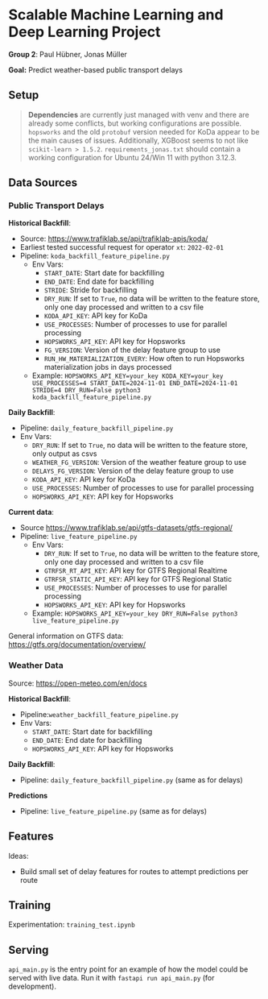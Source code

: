 # Scalable Machine Learning and Deep Learning Project
**Group 2**: Paul Hübner, Jonas Müller

**Goal:** Predict weather-based public transport delays

## Setup

> **Dependencies** are currently just managed with venv and there are already some conflicts, but working configurations are possible.
`hopsworks` and the old `protobuf` version needed for KoDa appear to be the main causes of issues.
Additionally, XGBoost seems to not like `scikit-learn > 1.5.2`.
`requirements_jonas.txt` should contain a working configuration for Ubuntu 24/Win 11 with python 3.12.3.

## Data Sources

### Public Transport Delays
**Historical Backfill**:
- Source: https://www.trafiklab.se/api/trafiklab-apis/koda/
- Earliest tested successful request for operator `xt`: `2022-02-01`
- Pipeline: `koda_backfill_feature_pipeline.py`
  - Env Vars:
    - `START_DATE`: Start date for backfilling
    - `END_DATE`: End date for backfilling
    - `STRIDE`: Stride for backfilling
    - `DRY_RUN`: If set to `True`, no data will be written to the feature store, only one day processed and written to a csv file
    - `KODA_API_KEY`: API key for KoDa
    - `USE_PROCESSES`: Number of processes to use for parallel processing
    - `HOPSWORKS_API_KEY`: API key for Hopsworks
    - `FG_VERSION`: Version of the delay feature group to use
    - `RUN_HW_MATERIALIZATION_EVERY`: How often to run Hopsworks materialization jobs in days processed
  - Example: `HOPSWORKS_API_KEY=your_key KODA_KEY=your_key USE_PROCESSES=4 START_DATE=2024-11-01 END_DATE=2024-11-01 STRIDE=4 DRY_RUN=False python3 koda_backfill_feature_pipeline.py`

**Daily Backfill**:
- Pipeline: `daily_feature_backfill_pipeline.py`
- Env Vars:
  - `DRY_RUN`: If set to `True`, no data will be written to the feature store, only output as csvs
  - `WEATHER_FG_VERSION`: Version of the weather feature group to use
  - `DELAYS_FG_VERSION`: Version of the delay feature group to use
  - `KODA_API_KEY`: API key for KoDa
  - `USE_PROCESSES`: Number of processes to use for parallel processing
  - `HOPSWORKS_API_KEY`: API key for Hopsworks

**Current data**:
- Source https://www.trafiklab.se/api/gtfs-datasets/gtfs-regional/
- Pipeline: `live_feature_pipeline.py`
  - Env Vars:
    - `DRY_RUN`: If set to `True`, no data will be written to the feature store, only one day processed and written to a csv file
    - `GTRFSR_RT_API_KEY`: API key for GTFS Regional Realtime
    - `GTRFSR_STATIC_API_KEY`: API key for GTFS Regional Static
    - `USE_PROCESSES`: Number of processes to use for parallel processing
    - `HOPSWORKS_API_KEY`: API key for Hopsworks
  - Example: `HOPSWORKS_API_KEY=your_key DRY_RUN=False python3 live_feature_pipeline.py`

General information on GTFS data: https://gtfs.org/documentation/overview/

### Weather Data
Source: https://open-meteo.com/en/docs

**Historical Backfill**:
- Pipeline:`weather_backfill_feature_pipeline.py`
- Env Vars:
  - `START_DATE`: Start date for backfilling
  - `END_DATE`: End date for backfilling
  - `HOPSWORKS_API_KEY`: API key for Hopsworks 

**Daily Backfill**:
- Pipeline: `daily_feature_backfill_pipeline.py` (same as for delays)

**Predictions**
- Pipeline: `live_feature_pipeline.py` (same as for delays)

## Features
Ideas:
- Build small set of delay features for routes to attempt predictions per route

## Training
Experimentation: `training_test.ipynb`

## Serving
`api_main.py` is the entry point for an example of how the model could be served with live data.
Run it with `fastapi run api_main.py` (for development).